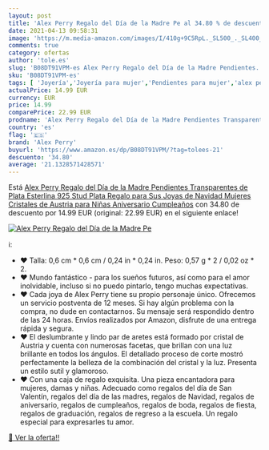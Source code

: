 ```yaml
---
layout: post
title: 'Alex Perry Regalo del Día de la Madre Pe al 34.80 % de descuento'
date: 2021-04-13 09:58:31
image: 'https://m.media-amazon.com/images/I/410g+9C5RpL._SL500_._SL400_.jpg'
comments: true
category: ofertas
author: 'tole.es'
slug: 'B08DT91VPM-es Alex Perry Regalo del Día de la Madre Pendientes...'
sku: 'B08DT91VPM-es'
tags: [ 'Joyería','Joyería para mujer','Pendientes para mujer','alex perry','navidad', ]
actualPrice: 14.99 EUR
currency: EUR
price: 14.99
comparePrice: 22.99 EUR
prodname: 'Alex Perry Regalo del Día de la Madre Pendientes Transparentes de Plata Esterlina 925 Stud Plata Regalo para Sus Joyas de Navidad Mujeres Cristales de Austria para Niñas Aniversario Cumpleaños'
country: 'es'
flag: '🇪🇸'
brand: 'Alex Perry'
buyurl: 'https://www.amazon.es/dp/B08DT91VPM/?tag=tolees-21'
descuento: '34.80'
average: '21.1328571428571'
---
```


Está [Alex Perry Regalo del Día de la Madre Pendientes Transparentes de Plata Esterlina 925 Stud Plata Regalo para Sus Joyas de Navidad Mujeres Cristales de Austria para Niñas Aniversario Cumpleaños](https://www.amazon.es/dp/B08DT91VPM/?tag=tolees-21) con 34.80 de descuento por 14.99 EUR (original: 22.99 EUR) en el siguiente enlace!

[![Alex Perry Regalo del Día de la Madre Pe](https://m.media-amazon.com/images/I/410g+9C5RpL._SL500_._SL400_.jpg)](https://www.amazon.es/dp/B08DT91VPM/?tag=tolees-21)

ℹ️:

- ♥ Talla: 0,6 cm * 0,6 cm / 0,24 in * 0,24 in. Peso: 0,57 g * 2 / 0,02 oz * 2.
- ♥ Mundo fantástico - para los sueños futuros, así como para el amor inolvidable, incluso si no puedo pintarlo, tengo muchas expectativas.
- ♥ Cada joya de Alex Perry tiene su propio personaje único. Ofrecemos un servicio postventa de 12 meses. Si hay algún problema con la compra, no dude en contactarnos. Su mensaje será respondido dentro de las 24 horas. Envíos realizados por Amazon, disfrute de una entrega rápida y segura.
- ♥ El deslumbrante y lindo par de aretes está formado por cristal de Austria y cuenta con numerosas facetas, que brillan con una luz brillante en todos los ángulos. El detallado proceso de corte mostró perfectamente la belleza de la combinación del cristal y la luz. Presenta un estilo sutil y glamoroso.
- ♥ Con una caja de regalo exquisita. Una pieza encantadora para mujeres, damas y niñas. Adecuado como regalos del día de San Valentín, regalos del día de las madres, regalos de Navidad, regalos de aniversario, regalos de cumpleaños, regalos de boda, regalos de fiesta, regalos de graduación, regalos de regreso a la escuela. Un regalo especial para expresarles tu amor.

[🛒 Ver la oferta!!](https://www.amazon.es/dp/B08DT91VPM/?tag=tolees-21)
